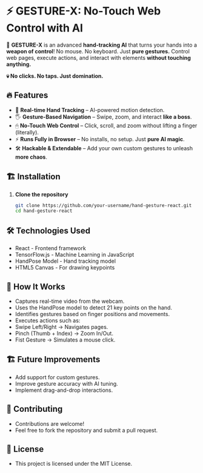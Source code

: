 # ⚡ GESTURE-X: No-Touch Web Control with AI  

🚀 **GESTURE-X** is an advanced **hand-tracking AI** that turns your hands into a **weapon of control**! No mouse. No keyboard. Just **pure gestures.** Control web pages, execute actions, and interact with elements **without touching anything.**  

**💀 No clicks. No taps. Just domination.**  

## 🔥 Features

- 🎥 **Real-time Hand Tracking** – AI-powered motion detection.
- 🖐 **Gesture-Based Navigation** – Swipe, zoom, and interact **like a boss**.
- 🖱 **No-Touch Web Control** – Click, scroll, and zoom without lifting a finger (literally).
- ⚡ **Runs Fully in Browser** – No installs, no setup. Just **pure AI magic**.
- 🛠 **Hackable & Extendable** – Add your own custom gestures to unleash **more chaos**.

## 🏗️ Installation

1. **Clone the repository**
   ```sh
   git clone https://github.com/your-username/hand-gesture-react.git
   cd hand-gesture-react

## 🛠️ Technologies Used
- React - Frontend framework
- TensorFlow.js - Machine Learning in JavaScript
- HandPose Model - Hand tracking model
- HTML5 Canvas - For drawing keypoints
## 📌 How It Works
- Captures real-time video from the webcam.
- Uses the HandPose model to detect 21 key points on the hand.
- Identifies gestures based on finger positions and movements.
- Executes actions such as:
- Swipe Left/Right → Navigates pages.
- Pinch (Thumb + Index) → Zoom In/Out.
- Fist Gesture → Simulates a mouse click.

## 🏗️ Future Improvements
- Add support for custom gestures.
- Improve gesture accuracy with AI tuning.
- Implement drag-and-drop interactions.
## 🤝 Contributing
- Contributions are welcome!
- Feel free to fork the repository and submit a pull request.

## 📄 License
- This project is licensed under the MIT License.
